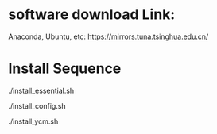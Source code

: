 # software download Link:
Anaconda, Ubuntu, etc:
https://mirrors.tuna.tsinghua.edu.cn/

# Install Sequence
./install_essential.sh

./install_config.sh

./install_ycm.sh
